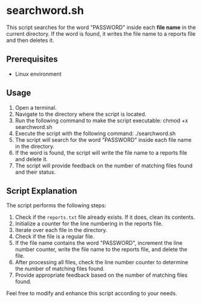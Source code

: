 # searchword.sh
This script searches for the word "PASSWORD" inside each **file name** in the current directory.
If the word is found, it writes the file name to a reports file and then deletes it.

## Prerequisites
- Linux environment

## Usage
1. Open a terminal.
2. Navigate to the directory where the script is located.
3. Run the following command to make the script executable:
chmod +x searchword.sh
4. Execute the script with the following command:
./searchword.sh
5. The script will search for the word "PASSWORD" inside each file name in the directory.
6. If the word is found, the script will write the file name to a reports file and delete it.
7. The script will provide feedback on the number of matching files found and their status.

## Script Explanation
The script performs the following steps:
1. Check if the `reports.txt` file already exists. If it does, clean its contents.
2. Initialize a counter for the line numbering in the reports file.
3. Iterate over each file in the directory.
4. Check if the file is a regular file.
5. If the file name contains the word "PASSWORD", increment the line number counter, write the file name to the reports file, and delete the file.
6. After processing all files, check the line number counter to determine the number of matching files found.
7. Provide appropriate feedback based on the number of matching files found.

Feel free to modify and enhance this script according to your needs.
